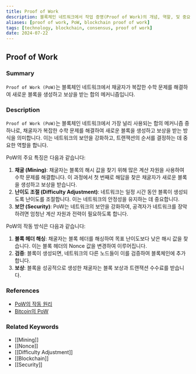 ```yaml
---
title: Proof of Work
description: 블록체인 네트워크에서 작업 증명(Proof of Work)의 개념, 역할, 및 중요성을 다룹니다.
aliases: [proof of work, PoW, blockchain proof of work]
tags: [technology, blockchain, consensus, proof of work]
date: 2024-07-22
---
```


## Proof of Work

### Summary

`Proof of Work (PoW)`는 블록체인 네트워크에서 채굴자가 복잡한 수학 문제를 해결하여 새로운 블록을 생성하고 보상을 받는 합의 메커니즘입니다.

### Description

`Proof of Work (PoW)`는 블록체인 네트워크에서 가장 널리 사용되는 합의 메커니즘 중 하나로, 채굴자가 복잡한 수학 문제를 해결하여 새로운 블록을 생성하고 보상을 받는 방식을 의미합니다. 이는 네트워크의 보안을 강화하고, 트랜잭션의 순서를 결정하는 데 중요한 역할을 합니다.

PoW의 주요 특징은 다음과 같습니다:

1. **채굴 (Mining)**: 채굴자는 블록의 해시 값을 찾기 위해 많은 계산 자원을 사용하여 수학 문제를 해결합니다. 이 과정에서 첫 번째로 해답을 찾은 채굴자가 새로운 블록을 생성하고 보상을 받습니다.
2. **난이도 조절 (Difficulty Adjustment)**: 네트워크는 일정 시간 동안 블록이 생성되도록 난이도를 조절합니다. 이는 네트워크의 안정성을 유지하는 데 중요합니다.
3. **보안 (Security)**: PoW는 네트워크의 보안을 강화하여, 공격자가 네트워크를 장악하려면 엄청난 계산 자원과 전력이 필요하도록 합니다.

PoW의 작동 방식은 다음과 같습니다:

1. **블록 헤더 해싱**: 채굴자는 블록 헤더를 해싱하여 목표 난이도보다 낮은 해시 값을 찾습니다. 이는 블록 헤더의 Nonce 값을 변경하여 이루어집니다.
2. **검증**: 블록이 생성되면, 네트워크의 다른 노드들이 이를 검증하여 블록체인에 추가합니다.
3. **보상**: 블록을 성공적으로 생성한 채굴자는 블록 보상과 트랜잭션 수수료를 받습니다.

### References

- [PoW의 작동 원리](https://ethereum.org/en/developers/docs/consensus-mechanisms/pow/)
- [Bitcoin의 PoW](https://bitcoin.org/en/how-it-works#proof-of-work)

### Related Keywords

- [[Mining]]
- [[Nonce]]
- [[Difficulty Adjustment]]
- [[Blockchain]]
- [[Security]]
